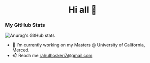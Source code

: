 <h1 align="center"> Hi all 👋</h1> 

<!--
**Rahul664/Rahul664** is a ✨ _special_ ✨ repository because its `README.md` (this file) appears on your GitHub profile.-->
### My GitHub Stats
![Anurag's GitHub stats](https://github-readme-stats.vercel.app/api?username=Rahul664&show_icons=true&theme=radical)

- 🔭 I’m currently working on my Masters @ University of California, Merced.
- 📫 Reach me rahulhoskeri7@gmail.com
<!--
- 🌱 I’m currently learning ...
- 👯 I’m looking to collaborate on ...
- 🤔 I’m looking for help with ...
- 💬 Ask me about ...

- 😄 Pronouns: ...
- ⚡ Fun fact: ...

-->
